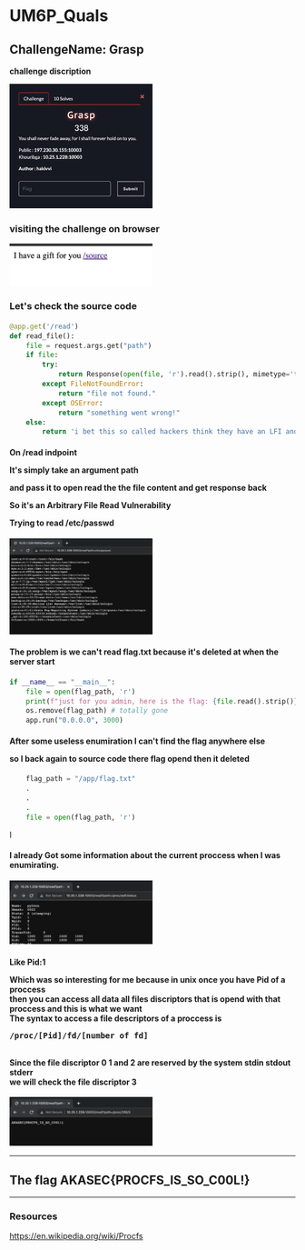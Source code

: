 # UM6P_Quals

## ChallengeName: Grasp



<strong>challenge discription</strong>

<img src='./assets/1.png' style="max-width:50%">



<h3>visiting the challenge on browser</h3>

<img src='./assets/2.png' style="max-width:50%">

<h3>Let's check the source code</h3>

```python
@app.get('/read')
def read_file():
    file = request.args.get("path")
    if file:
        try:
            return Response(open(file, 'r').read().strip(), mimetype='text/plain')
        except FileNotFoundError:
            return "file not found."
        except OSError:
            return "something went wrong!"
    else:
        return 'i bet this so called hackers think they have an LFI and they can just read the flag, guess what i deleted it!<br><br><img src="https://media.tenor.com/OCaZHb79uGAAAAAC/black-beard.gif" width="900" height="500"></img>'
```
<h4>
On <strong>/read</strong> indpoint

It's simply take an argument <strong>path</strong>

and pass it to <strong>open</strong> read the the file content and get response back

So it's an <strong>Arbitrary File Read</strong> Vulnerability

Trying to read /etc/passwd
</h4>

<img src='./assets/3.png' style="max-width:50%">


<h4>
The problem is we can't read <strong>flag.txt</strong>
because it's deleted at when the server start
</h4>

```python
if __name__ == "__main__":
    file = open(flag_path, 'r')
    print(f"just for you admin, here is the flag: {file.read().strip()}")
    os.remove(flag_path) # totally gone
    app.run("0.0.0.0", 3000)
```

<h4>
After some useless enumiration I can't find the <strong>flag</strong> anywhere else

so I back again to source code there flag opend then it deleted
</h4>

```python
    flag_path = "/app/flag.txt"
    .
    .
    .
    file = open(flag_path, 'r')
```

I<h4>I already Got some information about the current proccess when I was enumirating.</h4>

<img src='./assets/4.png' style="max-width:50%">


<h4>Like <strong>Pid:1</strong>

Which was so interesting for me because in unix once you have <strong>Pid</strong> of a proccess<br/>
then you can access all data all files discriptors that is opend with that proccess and this is what we want<br/>
The syntax to access a file descriptors of a proccess is <pre>/proc/[Pid]/fd/[number of fd]</pre><br/>
Since the file discriptor 0 1 and 2 are reserved by the system stdin stdout stderr<br/>
we will check the file discriptor 3
</h4>

<img src='./assets/5.png' style="max-width:50%">


<hr/>
<h2>The flag  <strong>AKASEC{PROCFS_IS_SO_C00L!}</strong></h2>

<hr/>
<h3>Resources</h3>
<a href='https://en.wikipedia.org/wiki/Procfs'>https://en.wikipedia.org/wiki/Procfs</a>